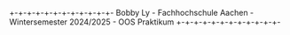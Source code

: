 +-+-+-+-+-+-+-+-+-+-+-+- Bobby Ly - Fachhochschule Aachen - Wintersemester 2024/2025 - OOS Praktikum +-+-+-+-+-+-+-+-+-+-+-+- 

